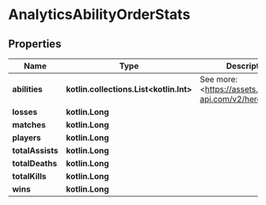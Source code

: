 
# AnalyticsAbilityOrderStats

## Properties
| Name | Type | Description | Notes |
| ------------ | ------------- | ------------- | ------------- |
| **abilities** | **kotlin.collections.List&lt;kotlin.Int&gt;** | See more: &lt;https://assets.deadlock-api.com/v2/heroes&gt; |  |
| **losses** | **kotlin.Long** |  |  |
| **matches** | **kotlin.Long** |  |  |
| **players** | **kotlin.Long** |  |  |
| **totalAssists** | **kotlin.Long** |  |  |
| **totalDeaths** | **kotlin.Long** |  |  |
| **totalKills** | **kotlin.Long** |  |  |
| **wins** | **kotlin.Long** |  |  |



